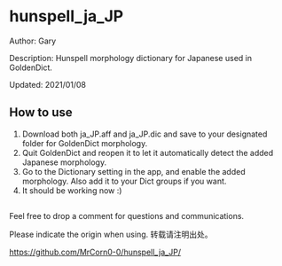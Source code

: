 # hunspell_ja_JP
Author: Gary

Description: Hunspell morphology dictionary for Japanese used in GoldenDict.

Updated: 2021/01/08


## How to use
1. Download both ja_JP.aff and ja_JP.dic and save to your designated folder for GoldenDict morphology.
2. Quit GoldenDict and reopen it to let it automatically detect the added Japanese morphology.
3. Go to the Dictionary setting in the app, and enable the added morphology. Also add it to your Dict groups if you want.
4. It should be working now :)

##
Feel free to drop a comment for questions and communications.

Please indicate the origin when using.
转载请注明出处。

https://github.com/MrCorn0-0/hunspell_ja_JP/
